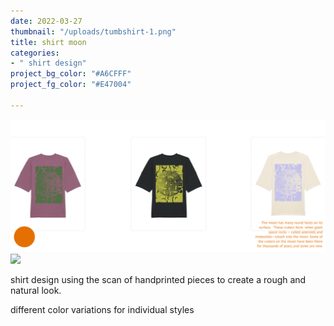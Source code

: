 ```yaml
---
date: 2022-03-27
thumbnail: "/uploads/tumbshirt-1.png"
title: shirt moon
categories:
- " shirt design"
project_bg_color: "#A6CFFF"
project_fg_color: "#E47004"

---
```

![](/uploads/styleshirt-komp.png)![](/uploads/mnshirt.gif)

shirt design using the scan of handprinted pieces to create a rough and natural look.

different color variations for individual styles
